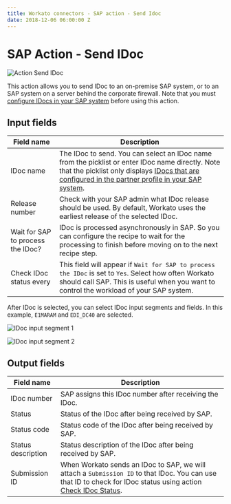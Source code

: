 ```yaml
---
title: Workato connectors - SAP action - Send Idoc
date: 2018-12-06 06:00:00 Z
---
```


# SAP Action - Send IDoc

![Action Send IDoc](~@img/connectors/sap/action-send-idoc.png)

This action allows you to send IDoc to an on-premise SAP system, or to an SAP system on a server behind the corporate firewall. Note that you must [configure IDocs in your SAP system](/connectors/sap.md#introduction-to-idoc) before using this action.

## Input fields
| Field name | Description |
|---|---|
| IDoc name | The IDoc to send. You can select an IDoc name from the picklist or enter IDoc name directly. Note that the picklist only displays [IDocs that are configured in the partner profile in your SAP system](/connectors/sap.md#step-4-create-partner-profile-for-workato). |
| Release number | Check with your SAP admin what IDoc release should be used. By default, Workato uses the earliest release of the selected IDoc. |
| Wait for SAP to process the IDoc? | IDoc is processed asynchronously in SAP. So you can configure the recipe to wait for the processing to finish before moving on to the next recipe step. |
| Check IDoc status every | This field will appear if `Wait for SAP to process the IDoc` is set to `Yes`. Select how often Workato should call SAP. This is useful when you want to control the workload of your SAP system. |

After IDoc is selected, you can select IDoc input segments and fields. In this example, `E1MARAM` and `EDI_DC40` are selected.

![IDoc input segment 1](~@img/connectors/sap/idoc-input-1.png)

![IDoc input segment 2](~@img/connectors/sap/idoc-input-2.png)

## Output fields
| Field name | Description |
|---|---|
| IDoc number | SAP assigns this IDoc number after receiving the IDoc. |
| Status | Status of the IDoc after being received by SAP. |
| Status code | Status code of the IDoc after being received by SAP. |
| Status description | Status description of the IDoc after being received by SAP. |
| Submission ID | When Workato sends an IDoc to SAP, we will attach a `Submission ID` to that IDoc. You can use that ID to check for IDoc status using action [Check IDoc Status](/connectors/sap/action-check-idoc.md). |
